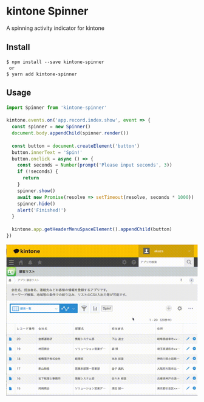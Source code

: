 # kintone Spinner
A spinning activity indicator for kintone

##  Install

```
$ npm install --save kintone-spinner
 or
$ yarn add kintone-spinner
```

## Usage

```js
import Spinner from 'kintone-spinner'

kintone.events.on('app.record.index.show', event => {
  const spinner = new Spinner()
  document.body.appendChild(spinner.render())

  const button = document.createElement('button')
  button.innerText = 'Spin!'
  button.onclick = async () => {
    const seconds = Number(prompt('Please input seconds', 3))
    if (!seconds) {
      return
    }
    spinner.show()
    await new Promise(resolve => setTimeout(resolve, seconds * 1000))
    spinner.hide()
    alert('Finished!')
  }

  kintone.app.getHeaderMenuSpaceElement().appendChild(button)
})
```
![result](https://github.com/goqoo-on-kintone/kintone-spinner/blob/media/kintone-spinner.gif)

